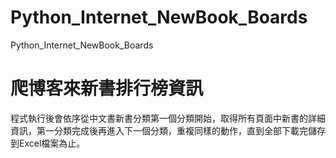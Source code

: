 # Python_Internet_NewBook_Boards
Python_Internet_NewBook_Boards

# 爬博客來新書排行榜資訊
程式執行後會依序從中文書新書分類第一個分類開始，取得所有頁面中新書的詳細資訊，第一分類完成後再進入下一個分類，重複同樣的動作，直到全部下載完儲存到Excel檔案為止。
